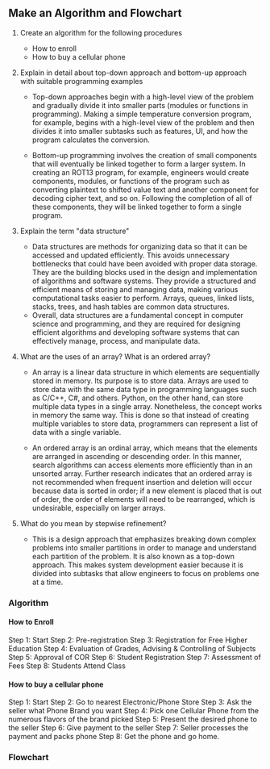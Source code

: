 ## Make an Algorithm and Flowchart
1. Create an algorithm for the following procedures
	- How to enroll
	- How to buy a cellular phone
2. Explain in detail about top-down approach and bottom-up approach with suitable programming examples
	- Top-down approaches begin with a high-level view of the problem and gradually divide it into smaller parts (modules or functions in programming). Making a simple temperature conversion program, for example, begins with a high-level view of the problem and then divides it into smaller subtasks such as features, UI, and how the program calculates the conversion. 
	
	- Bottom-up programming involves the creation of small components that will eventually be linked together to form a larger system. In creating an ROT13 program, for example, engineers would create components, modules, or functions of the program such as converting plaintext to shifted value text and another component for decoding cipher text, and so on. Following the completion of all of these components, they will be linked together to form a single program.

1. Explain the term "data structure"
	- Data structures are methods for organizing data so that it can be accessed and updated efficiently. This avoids unnecessary bottlenecks that could have been avoided with proper data storage. They are the building blocks used in the design and implementation of algorithms and software systems. They provide a structured and efficient means of storing and managing data, making various computational tasks easier to perform. Arrays, queues, linked lists, stacks, trees, and hash tables are common data structures.
	- Overall, data structures are a fundamental concept in computer science and programming, and they are required for designing efficient algorithms and developing software systems that can effectively manage, process, and manipulate data.

2. What are the uses of an array? What is an ordered array?
	- An array is a linear data structure in which elements are sequentially stored in memory. Its purpose is to store data. Arrays are used to store data with the same data type in programming languages such as C/C++, C#, and others. Python, on the other hand, can store multiple data types in a single array. Nonetheless, the concept works in memory the same way. This is done so that instead of creating multiple variables to store data, programmers can represent a list of data with a single variable.
	   
	- An ordered array is an ordinal array, which means that the elements are arranged in ascending or descending order. In this manner, search algorithms can access elements more efficiently than in an unsorted array. Further research indicates that an ordered array is not recommended when frequent insertion and deletion will occur because data is sorted in order; if a new element is placed that is out of order, the order of elements will need to be rearranged, which is undesirable, especially on larger arrays. 
5. What do you mean by stepwise refinement?
	- This is a design approach that emphasizes breaking down complex problems into smaller partitions in order to manage and understand each partition of the problem. It is also known as a top-down approach. This makes system development easier because it is divided into subtasks that allow engineers to focus on problems one at a time. 
### Algorithm
#### How to Enroll
Step 1: Start
Step 2: Pre-registration
Step 3: Registration for Free Higher Education
Step 4: Evaluation of Grades, Advising & Controlling of Subjects
Step 5: Approval of COR
Step 6: Student Registration
Step 7: Assessment of Fees
Step 8: Students Attend Class

#### How to buy a cellular phone
Step 1: Start
Step 2: Go to nearest Electronic/Phone Store
Step 3: Ask the seller what Phone Brand you want
Step 4: Pick one Cellular Phone from the numerous flavors of the brand picked
Step 5: Present the desired phone to the seller
Step 6: Give payment to the seller
Step 7: Seller processes the payment and packs phone
Step 8: Get the phone and go home.
### Flowchart

